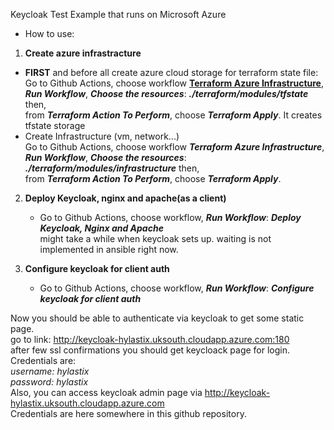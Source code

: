 Keycloak Test Example that runs on Microsoft Azure

- How to use:
  
1. **Create azure infrastracture**
  - **FIRST** and before all create azure cloud storage for terraform state file:<br />
     Go to Github Actions, choose workflow **<ins>Terraform Azure Infrastructure</ins>**,<br />
     **_Run Workflow_**, **_Choose the resources_**: **_./terraform/modules/tfstate_** then,<br />
     from **_Terraform Action To Perform_**, choose **_Terraform Apply_**. It creates<br />
     tfstate storage<br />
   - Create Infrastructure (vm, network...)<br />
     Go to Github Actions, choose workflow **_Terraform Azure Infrastructure_**,<br />
     **_Run Workflow_**, **_Choose the resources_**: **_./terraform/modules/infrastructure_** then,<br />
     from **_Terraform Action To Perform_**, choose **_Terraform Apply_**.<br />

2. **Deploy Keycloak, nginx and apache(as a client)**<br />
    - Go to Github Actions, choose workflow, **_Run Workflow_**: **_Deploy Keycloak, Nginx and Apache_**<br />
      might take a while when keycloak sets up. waiting is not implemented in ansible right now.<br />

3. **Configure keycloak for client auth**<br />
   -  Go to Github Actions, choose workflow, **_Run Workflow_**: **_Configure keycloak for client auth_**<br />

Now you should be able to authenticate via keycloak to get some static page.<br />
go to link: http://keycloak-hylastix.uksouth.cloudapp.azure.com:180<br />
after few ssl confirmations you should get keycloack page for login.<br />
Credentials are: <br />
_username: hylastix_<br />
_password: hylastix_<br />
Also, you can access keycloak admin page via http://keycloak-hylastix.uksouth.cloudapp.azure.com<br />
Credentials are here somewhere in this github repository.<br />

     
  
